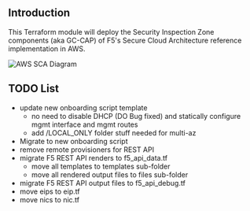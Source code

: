 ## Introduction

This Terraform module will deploy the Security Inspection Zone components (aka GC-CAP) of F5's Secure Cloud Architecture reference implementation in AWS. 

![AWS SCA Diagram](SecurityInspectionZone_v1.0.svg)

## TODO List
 - update new onboarding script template
   - no need to disable DHCP (DO Bug fixed) and statically configure mgmt interface and mgmt routes
   - add /LOCAL_ONLY folder stuff needed for multi-az
 - Migrate to new onboarding script
 - remove remote provisioners for REST API
 - migrate F5 REST API renders to f5_api_data.tf
   - move all templates to templates sub-folder
   - move all rendered output files to files sub-folder
 - migrate F5 REST API output files to f5_api_debug.tf
 - move eips to eip.tf
 - move nics to nic.tf